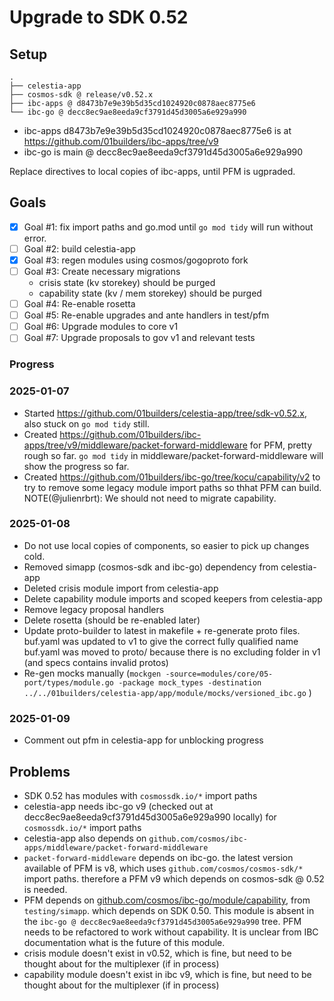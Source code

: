 # Upgrade to SDK 0.52

## Setup

```text
.
├── celestia-app
├── cosmos-sdk @ release/v0.52.x
├── ibc-apps @ d8473b7e9e39b5d35cd1024920c0878aec8775e6
└── ibc-go @ decc8ec9ae8eeda9cf3791d45d3005a6e929a990
```

- ibc-apps d8473b7e9e39b5d35cd1024920c0878aec8775e6 is at <https://github.com/01builders/ibc-apps/tree/v9>
- ibc-go is main @ decc8ec9ae8eeda9cf3791d45d3005a6e929a990

Replace directives to local copies of ibc-apps, until PFM is ugpraded.

## Goals

- [x] Goal #1: fix import paths and go.mod until `go mod tidy` will run without error.
- [ ] Goal #2: build celestia-app
- [x] Goal #3: regen modules using cosmos/gogoproto fork
- [ ] Goal #3: Create necessary migrations
  - crisis state (kv storekey) should be purged
  - capability state (kv / mem storekey) should be purged
- [ ] Goal #4: Re-enable rosetta
- [ ] Goal #5: Re-enable upgrades and ante handlers in test/pfm
- [ ] Goal #6: Upgrade modules to core v1
- [ ] Goal #7: Upgrade proposals to gov v1 and relevant tests

### Progress

### 2025-01-07

- Started <https://github.com/01builders/celestia-app/tree/sdk-v0.52.x>, also stuck on `go mod tidy` still.
- Created <https://github.com/01builders/ibc-apps/tree/v9/middleware/packet-forward-middleware> for PFM, pretty rough so far.  `go mod tidy` in middleware/packet-forward-middleware will show the progress so far.
- Created <https://github.com/01builders/ibc-go/tree/kocu/capability/v2> to try to remove some legacy module import paths so thhat PFM can build. NOTE(@julienrbrt): We should not need to migrate capability.

### 2025-01-08

- Do not use local copies of components, so easier to pick up changes cold.
- Removed simapp (cosmos-sdk and ibc-go) dependency from celestia-app
- Deleted crisis module import from celestia-app
- Delete capability module imports and scoped keepers from celestia-app
- Remove legacy proposal handlers
- Delete rosetta (should be re-enabled later)
- Update proto-builder to latest in makefile + re-generate proto files.
  buf.yaml was updated to v1 to give the correct fully qualified name
  buf.yaml was moved to proto/ because there is no excluding folder in v1 (and specs contains invalid protos)
- Re-gen mocks manually (`mockgen -source=modules/core/05-port/types/module.go -package mock_types -destination ../../01builders/celestia-app/app/module/mocks/versioned_ibc.go` )

### 2025-01-09

- Comment out pfm in celestia-app for unblocking progress

## Problems

- SDK 0.52 has modules with `cosmossdk.io/*` import paths
- celestia-app needs ibc-go v9 (checked out at decc8ec9ae8eeda9cf3791d45d3005a6e929a990 locally) for `cosmossdk.io/*` import paths
- celestia-app also depends on `github.com/cosmos/ibc-apps/middleware/packet-forward-middleware`
- `packet-forward-middleware` depends on ibc-go.  the latest version available of PFM is v8, which uses `github.com/cosmos/cosmos-sdk/*` import paths.  therefore a PFM v9 which depends on cosmos-sdk @ 0.52 is needed.
- PFM depends on [github.com/cosmos/ibc-go/module/capability](https://github.com/cosmos/ibc-go/blob/v9.0.2/modules/capability/go.mod), from `testing/simapp`. which depends on SDK 0.50.  This module is absent in the `ibc-go @ decc8ec9ae8eeda9cf3791d45d3005a6e929a990` tree. PFM needs to be refactored to work without capability. It is unclear from IBC documentation what is the future of this module.
- crisis module doesn't exist in v0.52, which is fine, but need to be thought about for the multiplexer (if in process)
- capability module doesn't exist in ibc v9, which is fine, but need to be thought about for the multiplexer (if in process)
